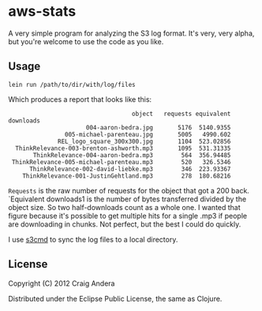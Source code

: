 # aws-stats

A very simple program for analyzing the S3 log format. It's very, very
alpha, but you're welcome to use the code as you like.

## Usage

```
lein run /path/to/dir/with/log/files
```

Which produces a report that looks like this: 

```
                                   object   requests equivalent downloads
                      004-aaron-bedra.jpg       5176  5140.9355
                005-michael-parenteau.jpg       5005   4990.602
              REL_logo_square_300x300.jpg       1104  523.02856
  ThinkRelevance-003-brenton-ashworth.mp3       1095  531.31335
       ThinkRelevance-004-aaron-bedra.mp3        564  356.94485
 ThinkRelevance-005-michael-parenteau.mp3        520   326.5346
      ThinkRelevance-002-david-liebke.mp3        346  223.93367
    ThinkRelevance-001-JustinGehtland.mp3        278  180.68216
```

`Requests` is the raw number of requests for the object that got a 200
back. `Equivalent downloads1 is the number of bytes transferred
divided by the object size. So two half-downloads count as a whole
one. I wanted that figure because it's possible to get multiple hits
for a single .mp3 if people are downloading in chunks. Not perfect,
but the best I could do quickly.

I use [s3cmd](http://s3tools.org/s3cmd) to sync the log files to a
local directory.

## License

Copyright (C) 2012 Craig Andera

Distributed under the Eclipse Public License, the same as Clojure.
